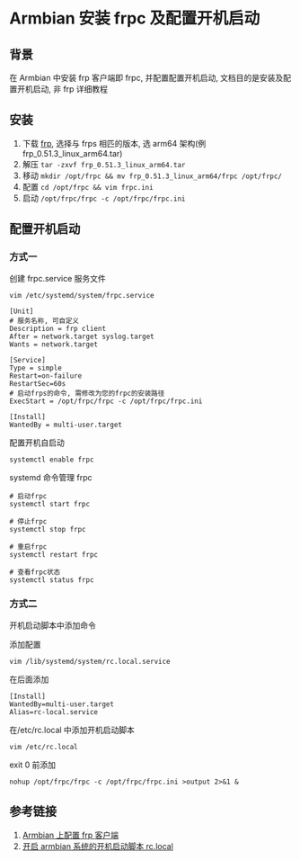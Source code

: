 # Armbian 安装 frpc 及配置开机启动

## 背景

在 Armbian 中安装 frp 客户端即 frpc, 并配置配置开机启动, 文档目的是安装及配置开机启动, 非 frp 详细教程

## 安装

1. 下载 [frp](https://github.com/fatedier/frp/releases), 选择与 frps 相匹的版本, 选 arm64 架构(例 frp_0.51.3_linux_arm64.tar)
2. 解压 `tar -zxvf frp_0.51.3_linux_arm64.tar`
3. 移动 `mkdir /opt/frpc && mv frp_0.51.3_linux_arm64/frpc /opt/frpc/`
4. 配置 `cd /opt/frpc && vim frpc.ini`
5. 启动 `/opt/frpc/frpc -c /opt/frpc/frpc.ini`

## 配置开机启动

### 方式一

创建 frpc.service 服务文件

```
vim /etc/systemd/system/frpc.service
```

```
[Unit]
# 服务名称, 可自定义
Description = frp client
After = network.target syslog.target
Wants = network.target

[Service]
Type = simple
Restart=on-failure
RestartSec=60s
# 启动frps的命令, 需修改为您的frpc的安装路径
ExecStart = /opt/frpc/frpc -c /opt/frpc/frpc.ini

[Install]
WantedBy = multi-user.target
```

配置开机自启动

```
systemctl enable frpc
```

systemd 命令管理 frpc

```
# 启动frpc
systemctl start frpc

# 停止frpc
systemctl stop frpc

# 重启frpc
systemctl restart frpc

# 查看frpc状态
systemctl status frpc
```

### 方式二

开机启动脚本中添加命令

添加配置

```
vim /lib/systemd/system/rc.local.service
```

在后面添加

```
[Install]
WantedBy=multi-user.target
Alias=rc-local.service
```

在/etc/rc.local 中添加开机启动脚本

```
vim /etc/rc.local
```

exit 0 前添加

```
nohup /opt/frpc/frpc -c /opt/frpc/frpc.ini >output 2>&1 &

```

## 参考链接

1. [Armbian 上配置 frp 客户端](https://www.erballoon.vip/2023/03/23/armbianspzfrpkhd/)
2. [开启 armbian 系统的开机启动脚本 rc.local](https://www.right.com.cn/forum/thread-352044-1-1.html)
